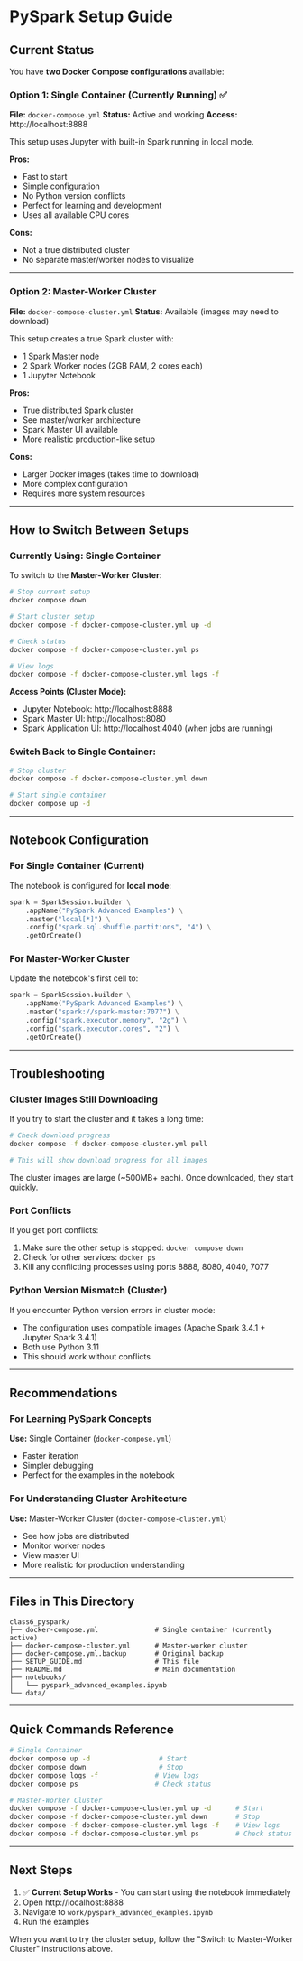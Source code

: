 # PySpark Setup Guide

## Current Status

You have **two Docker Compose configurations** available:

### Option 1: Single Container (Currently Running) ✅
**File:** `docker-compose.yml`
**Status:** Active and working
**Access:** http://localhost:8888

This setup uses Jupyter with built-in Spark running in local mode.

**Pros:**
- Fast to start
- Simple configuration
- No Python version conflicts
- Perfect for learning and development
- Uses all available CPU cores

**Cons:**
- Not a true distributed cluster
- No separate master/worker nodes to visualize

---

### Option 2: Master-Worker Cluster
**File:** `docker-compose-cluster.yml`
**Status:** Available (images may need to download)

This setup creates a true Spark cluster with:
- 1 Spark Master node
- 2 Spark Worker nodes (2GB RAM, 2 cores each)
- 1 Jupyter Notebook

**Pros:**
- True distributed Spark cluster
- See master/worker architecture
- Spark Master UI available
- More realistic production-like setup

**Cons:**
- Larger Docker images (takes time to download)
- More complex configuration
- Requires more system resources

---

## How to Switch Between Setups

### Currently Using: Single Container

To switch to the **Master-Worker Cluster**:

```bash
# Stop current setup
docker compose down

# Start cluster setup
docker compose -f docker-compose-cluster.yml up -d

# Check status
docker compose -f docker-compose-cluster.yml ps

# View logs
docker compose -f docker-compose-cluster.yml logs -f
```

**Access Points (Cluster Mode):**
- Jupyter Notebook: http://localhost:8888
- Spark Master UI: http://localhost:8080
- Spark Application UI: http://localhost:4040 (when jobs are running)

### Switch Back to Single Container:

```bash
# Stop cluster
docker compose -f docker-compose-cluster.yml down

# Start single container
docker compose up -d
```

---

## Notebook Configuration

### For Single Container (Current)
The notebook is configured for **local mode**:
```python
spark = SparkSession.builder \
    .appName("PySpark Advanced Examples") \
    .master("local[*]") \
    .config("spark.sql.shuffle.partitions", "4") \
    .getOrCreate()
```

### For Master-Worker Cluster
Update the notebook's first cell to:
```python
spark = SparkSession.builder \
    .appName("PySpark Advanced Examples") \
    .master("spark://spark-master:7077") \
    .config("spark.executor.memory", "2g") \
    .config("spark.executor.cores", "2") \
    .getOrCreate()
```

---

## Troubleshooting

### Cluster Images Still Downloading

If you try to start the cluster and it takes a long time:

```bash
# Check download progress
docker compose -f docker-compose-cluster.yml pull

# This will show download progress for all images
```

The cluster images are large (~500MB+ each). Once downloaded, they start quickly.

### Port Conflicts

If you get port conflicts:
1. Make sure the other setup is stopped: `docker compose down`
2. Check for other services: `docker ps`
3. Kill any conflicting processes using ports 8888, 8080, 4040, 7077

### Python Version Mismatch (Cluster)

If you encounter Python version errors in cluster mode:
- The configuration uses compatible images (Apache Spark 3.4.1 + Jupyter Spark 3.4.1)
- Both use Python 3.11
- This should work without conflicts

---

## Recommendations

### For Learning PySpark Concepts
**Use:** Single Container (`docker-compose.yml`)
- Faster iteration
- Simpler debugging
- Perfect for the examples in the notebook

### For Understanding Cluster Architecture
**Use:** Master-Worker Cluster (`docker-compose-cluster.yml`)
- See how jobs are distributed
- Monitor worker nodes
- View master UI
- More realistic for production understanding

---

## Files in This Directory

```
class6_pyspark/
├── docker-compose.yml              # Single container (currently active)
├── docker-compose-cluster.yml      # Master-worker cluster
├── docker-compose.yml.backup       # Original backup
├── SETUP_GUIDE.md                  # This file
├── README.md                       # Main documentation
├── notebooks/
│   └── pyspark_advanced_examples.ipynb
└── data/
```

---

## Quick Commands Reference

```bash
# Single Container
docker compose up -d                 # Start
docker compose down                  # Stop
docker compose logs -f              # View logs
docker compose ps                   # Check status

# Master-Worker Cluster
docker compose -f docker-compose-cluster.yml up -d      # Start
docker compose -f docker-compose-cluster.yml down       # Stop
docker compose -f docker-compose-cluster.yml logs -f    # View logs
docker compose -f docker-compose-cluster.yml ps         # Check status
```

---

## Next Steps

1. ✅ **Current Setup Works** - You can start using the notebook immediately
2. Open http://localhost:8888
3. Navigate to `work/pyspark_advanced_examples.ipynb`
4. Run the examples

When you want to try the cluster setup, follow the "Switch to Master-Worker Cluster" instructions above.

